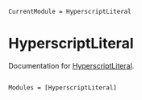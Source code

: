 ```@meta
CurrentModule = HyperscriptLiteral
```

# HyperscriptLiteral

Documentation for [HyperscriptLiteral](https://github.com/schneiderfelipe/HyperscriptLiteral.jl).

```@index
```

```@autodocs
Modules = [HyperscriptLiteral]
```
